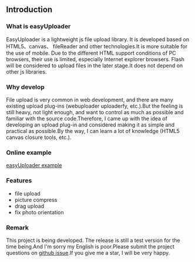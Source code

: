 ## Introduction

### What is easyUploader

EasyUploader is a lightweight js file upload library. It is developed based on HTML5、canvas、 fileReader and other technologies.It is more suitable for the use of mobile. Due to the different HTML support conditions of PC browsers, their use is limited, especially Internet explorer browsers. Flash will be considered to upload files in the later stage.It does not depend on other js libraries.

### Why develop

File upload is very common in web development, and there are many existing upload plug-ins (webuploader uploaderfy, etc.).But the feeling is still heavy, not light enough, and want to control as much as possible and familiar with the source code.Therefore, I came up with the idea of developing an upload plug-in and considered making it as simple and practical as possible.By the way, I can learn a lot of knowledge (HTML5 canvas closure tools, etc.).

### Online example

[easyUploader example](http://test.hillpy.com/easyuploader/index.html)

### Features

* file upload
* picture compress
* drag upload
* fix photo orientation

### Remark

This project is being developed. The release is still a test version for the time being.And I'm sorry my English is poor.Please submit the project questions on [github issue](https://github.com/hillpy/easyUploader/issues "github issue").If you give me a star, I will be very happy.